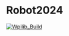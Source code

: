 # Robot2024

[![Wpilib_Build](https://github.com/first-team-93-new-apple-corp/Robot2024/actions/workflows/main.yml/badge.svg?branch=Robot_Dev)](https://github.com/first-team-93-new-apple-corp/Robot2024/actions/workflows/main.yml)
